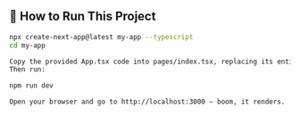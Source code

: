 ## 🚀 How to Run This Project

```bash
npx create-next-app@latest my-app --typescript
cd my-app

Copy the provided App.tsx code into pages/index.tsx, replacing its entire content.
Then run:

npm run dev

Open your browser and go to http://localhost:3000 — boom, it renders.
```
